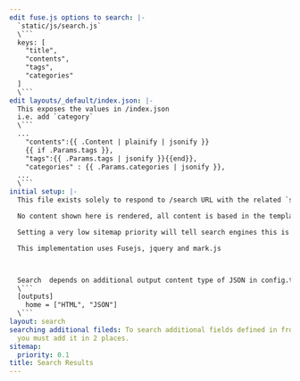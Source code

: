 ```yaml
---
edit fuse.js options to search: |-
  `static/js/search.js`
  \```
  keys: [
    "title",
    "contents",
    "tags",
    "categories"
  ]
  \```
edit layouts/_default/index.json: |-
  This exposes the values in /index.json
  i.e. add `category`
  \```
  ...
    "contents":{{ .Content | plainify | jsonify }}
    {{ if .Params.tags }},
    "tags":{{ .Params.tags | jsonify }}{{end}},
    "categories" : {{ .Params.categories | jsonify }},
  ...
  \```
initial setup: |-
  This file exists solely to respond to /search URL with the related `search` layout template.

  No content shown here is rendered, all content is based in the template layouts/page/search.html

  Setting a very low sitemap priority will tell search engines this is not important content.

  This implementation uses Fusejs, jquery and mark.js



  Search  depends on additional output content type of JSON in config.toml
  \```
  [outputs]
    home = ["HTML", "JSON"]
  \```
layout: search
searching additional fileds: To search additional fields defined in front matter,
  you must add it in 2 places.
sitemap:
  priority: 0.1
title: Search Results
---
```

